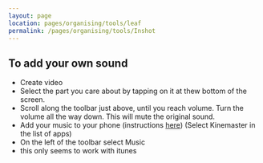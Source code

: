 ```yaml
---
layout: page
location: pages/organising/tools/leaf
permalink: /pages/organising/tools/Inshot
---
```


## To add your own sound

- Create video
- Select the part you care about by tapping on it at thew bottom of the screen.
- Scroll along the toolbar just above, until you reach volume. Turn the volume all the way down. This will mute the original sound.
- Add your music to your phone (instructions [here](/pages/organising/tools/iPhone#add-your-own-music-files-to-your-iphone-using-itunes)) (Select Kinemaster in the list of apps)
- On the left of the toolbar select Music
- this only seems to work with itunes


